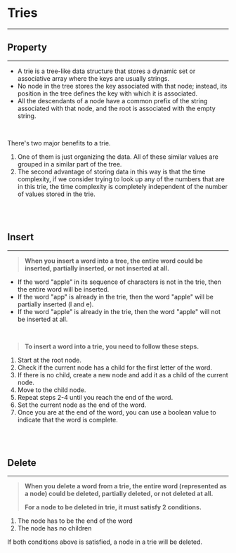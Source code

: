 # Tries

---

## Property

---

- A trie is a tree-like data structure that stores a dynamic set or associative array where the keys are usually strings.
- No node in the tree stores the key associated with that node; instead, its position in the tree defines the key with which it is associated.
- All the descendants of a node have a common prefix of the string associated with that node, and the root is associated with the empty string.

<br>

There's two major benefits to a trie.
1. One of them is just organizing the data. All of these similar values are grouped in a similar part of the tree.
2. The second advantage of storing data in this way is that the time complexity, if we consider trying to look up any of the numbers that are in this trie, the time complexity is completely independent of the number of values stored in the trie.

<br><br>

## Insert

---

> **When you insert a word into a tree, the entire word could be inserted, partially inserted, or not inserted at all.**

- If the word "apple" in its sequence of characters is not in the trie, then the entire word will be inserted.
- If the word "app" is already in the trie, then the word "apple" will be partially inserted (l and e).
- If the word "apple" is already in the trie, then the word "apple" will not be inserted at all.

<br>

> **To insert a word into a trie, you need to follow these steps.**

1. Start at the root node.
2. Check if the current node has a child for the first letter of the word.
3. If there is no child, create a new node and add it as a child of the current node.
4. Move to the child node.
5. Repeat steps 2-4 until you reach the end of the word.
6. Set the current node as the end of the word.
7. Once you are at the end of the word, you can use a boolean value to indicate that the word is complete.

<br><br>

## Delete

---

> **When you delete a word from a trie, the entire word (represented as a node) could be deleted, partially deleted, or not deleted at all.**
> 
> **For a node to be deleted in trie, it must satisfy 2 conditions.**

1. The node has to be the end of the word
2. The node has no children

If both conditions above is satisfied, a node in a trie will be deleted.
